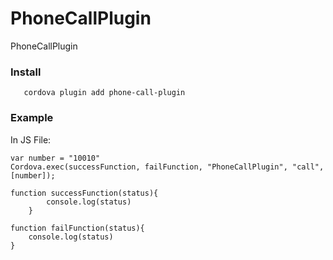 # PhoneCallPlugin
PhoneCallPlugin

### Install

```
   cordova plugin add phone-call-plugin
```

### Example
In JS File:

```
var number = "10010"
Cordova.exec(successFunction, failFunction, "PhoneCallPlugin", "call", [number]);
	
function successFunction(status){
		console.log(status)
	}
 
function failFunction(status){
    console.log(status)
}
                                 